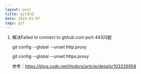 ```yaml
---
layout: post
title: git杂记
date: 2022-01-07
tags: git
---
```


1. 解决Failed to connect to github.com port 443问题

   git config --global --unset http.proxy

   git config --global --unset https.proxy

   参考：https://blog.csdn.net/Hodors/article/details/103226958
   
   
   